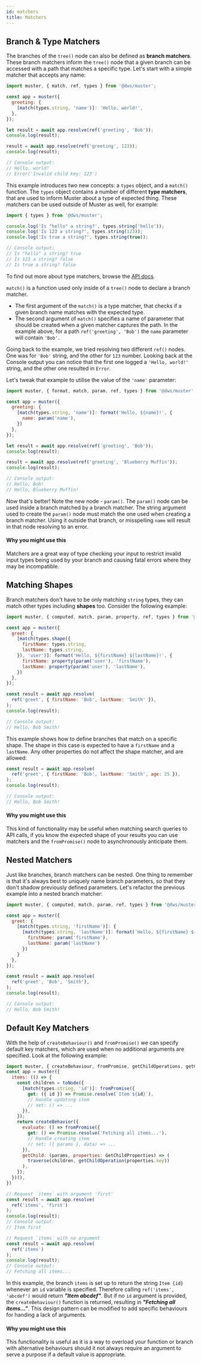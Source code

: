 ```yaml
---
id: matchers
title: Matchers
---
```

## Branch & Type Matchers
The branches of the `tree()` node can also be defined as **branch matchers**. These branch matchers inform the `tree()` node that a given branch can be accessed with a path that matches a specific type. Let's start with a simple matcher that accepts any name:
```javascript
import muster, { match, ref, types } from '@dws/muster';

const app = muster({
  greeting: {
    [match(types.string, 'name')]: 'Hello, world!',
  },
});

let result = await app.resolve(ref('greeting', 'Bob'));
console.log(result);

result = await app.resolve(ref('greeting', 123));
console.log(result);

// Console output:
// Hello, world!
// Error('Invalid child key: 123')
```
This example introduces two new concepts: a `types` object, and a `match()` function. The `types` object contains a number of different **type matchers**, that are used to inform Muster about a type of expected thing. These matchers can be used outside of Muster as well, for example:
```javascript
import { types } from '@dws/muster';

console.log('Is "hello" a string?', types.string('hello'));
console.log('Is 123 a string?', types.string(123));
console.log('Is true a string?', types.string(true));

// Console output:
// Is "hello" a string? true
// Is 123 a string? false
// Is true a string? false
```
To find out more about type matchers, browse the [API docs](/muster/api/latest/).

`match()` is a function used only inside of a `tree()` node to declare a branch matcher.
* The first argument of the `match()` is a type matcher, that checks if a given branch name matches with the expected type.
* The second argument of `match()` specifies a name of parameter that should be created when a given matcher captures the path. In the example above, for a path `ref('greeting', 'Bob')` the `name` parameter will contain `'Bob'`.

Going back to the example, we tried resolving two different `ref()` nodes. One was for `'Bob'` string, and the other for `123` number. Looking back at the Console output you can notice that the first one logged a `'Hello, world!'` string, and the other one resulted in `Error`.

Let's tweak that example to utilise the value of the `'name'` parameter:
```javascript
import muster, { format, match, param, ref, types } from '@dws/muster';

const app = muster({
  greeting: {
    [match(types.string, 'name')]: format('Hello, ${name}!', {
      name: param('name'),
    })
  },
});

let result = await app.resolve(ref('greeting', 'Bob'));
console.log(result);

result = await app.resolve(ref('greeting', 'Blueberry Muffin'));
console.log(result);

// Console output:
// Hello, Bob!
// Hello, Blueberry Muffin!
```
Now that's better! Note the new node - `param()`. The `param()` node can be used inside a branch matched by a branch matcher. The string argument used to create the `param()` node must match the one used when creating a branch matcher. Using it outside that branch, or misspelling `name` will result in that node resolving to an error.

#### Why you might use this
Matchers are a great way of type checking your input to restrict invalid input types being used by your branch and causing fatal errors where they may be incompatible.

## Matching Shapes
Branch matchers don't have to be only matching `string` types, they can match other types including **shapes** too. Consider the following example:
```javascript
import muster, { computed, match, param, property, ref, types } from '@dws/muster';

const app = muster({
  greet: {
    [match(types.shape({
      firstName: types.string,
      lastName: types.string,
    }), 'user')]: format('Hello, ${firstName} ${lastName}!', {
      firstName: property(param('user'), 'firstName'),
      lastName: property(param('user'), 'lastName'),
    })
  },
});

const result = await app.resolve(
  ref('greet', { firstName: 'Bob', lastName: 'Smith' }),
);
console.log(result);

// Console output:
// Hello, Bob Smith!
```
This example shows how to define branches that match on a specific shape. The shape in this case is expected to have a `firstName` and a `lastName`. Any other properties do not affect the shape matcher, and are allowed:
```javascript
const result = await app.resolve(
  ref('greet', { firstName: 'Bob', lastName: 'Smith', age: 25 }),
);
console.log(result);

// Console output:
// Hello, Bob Smith!
```
#### Why you might use this
This kind of functionality may be useful when matching search queries to API calls, if you know the expected shape of your results you can use matchers and the `fromPromise()` node to asynchronously anticipate them.

## Nested Matchers
Just like branches, branch matchers can be nested. One thing to remember is that it's always best to uniquely name branch parameters, so that they don't shadow previously defined parameters. Let's refactor the previous example into a nested branch matcher:
```javascript
import muster, { computed, match, param, ref, types } from '@dws/muster';

const app = muster({
  greet: {
    [match(types.string, 'firstName')]: {
      [match(types.string, 'lastName')]: format('Hello, ${firstName} ${lastName}', {
        firstName: param('firstName'),
        lastName: param('lastName')
      })
    }
  },
});

const result = await app.resolve(
  ref('greet', 'Bob', 'Smith'),
);
console.log(result);

// Console output:
// Hello, Bob Smith!
```

## Default Key Matchers

With the help of `createBehaviour()` and `fromPromise()` we can specify default key matchers, which are used when no additional arguments are specified. Look at the following example:
```javascript
import muster, { createBehaviour, fromPromise, getChildOperations, getChildProperties, match, toNode, traverse}
const app = muster({
  items: (() => {
    const children = toNode({
      [match(types.string, 'id')]: fromPromise({
        get: ({ id }) => Promise.resolve(`Item ${id}`),
        // Handle updating item
        // set: () => ...
      }),
    });
    return createBehavior({
      evaluate: () => fromPromise({
        get: () => Promise.resolve('Fetching all items...'),
        // Handle creating item
        // set: ({ params }, data) => ...
      }),
      getChild: (params, properties: GetChildProperties) => (
        traverse(children, getChildOperation(properties.key))
      ),
    });
  })(),
})

// Request `items` with argument 'first'
const result = await app.resolve(
  ref('items', 'first')
);
console.log(result);
// Console output:
// Item first

// Request `items` with no argument
const result = await app.resolve(
  ref('items')
);
console.log(result);
// Console output:
// Fetching all items...
```

In this example, the branch `items` is set up to return the string `Item {id}` whenever an `id` variable is specified. Therefore calling `ref('items', 'abcdef')` would return ***"Item abcdef"***. But if no `id` argument is provided, the `createBehaviour()` function is returned, resulting in ***"Fetching all items..."***. This design pattern can be modified to add specific behaviours for handing a lack of arguments.

#### Why you might use this
This functionality is useful as it is a way to overload your function or branch with alternative behaviours should it not always require an argument to serve a purpose if a default value is appropriate.
